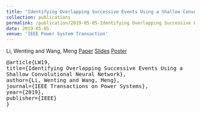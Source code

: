 ```yaml
---
title: "Identifying Overlapping Successive Events Using a Shallow Convolutional Neural Network"
collection: publications
permalink: /publication/2019-05-05-Identifying Overlapping Successive Events Using a Shallow Convolutional Neural Network
date: 2019-05-05. 
venue: 'IEEE Power System Transaction'  
--- 
```

Li, Wenting and Wang, Meng
[Paper](http://Wendy0601.github.io/files/main.pdf)
[Slides](http://Wendy0601.github.io/files/IOSE.pdf)
[Poster](http://Wendy0601.github.io/files/Poster_Identificaiton_overlapping.pdf) 
<pre>
@article{LW19,
title={Identifying Overlapping Successive Events Using a
Shallow Convolutional Neural Network},
author={Li, Wenting and Wang, Meng},
journal={IEEE Transactions on Power Systems},
year={2019},
publisher={IEEE}
}
</pre>
